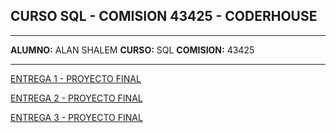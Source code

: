 ## CURSO SQL - COMISION 43425 - CODERHOUSE

---

**ALUMNO:** ALAN SHALEM
**CURSO:** SQL
**COMISION:** 43425

---

[ENTREGA 1 - PROYECTO FINAL](https://docs.google.com/document/d/13g3738NuvYLug7nB2zWLypf6HR7R7gvdEYehNuqlWQ8/edit?usp=sharing)

[ENTREGA 2 - PROYECTO FINAL](https://docs.google.com/document/d/1DMHJDMtzBTZ-SHPjfg2_7S4NcJRM60qxcSunXCaDyDU/edit?usp=sharing)

[ENTREGA 3 - PROYECTO FINAL](https://docs.google.com/document/d/1f71jq2BmfXAiEe8ron5BziJ6K2h4OWT13Wbw_wP_6ec/edit?usp=sharing)
